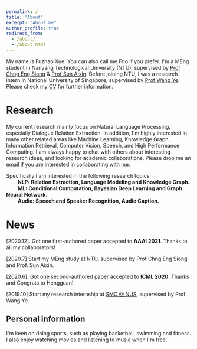 ```yaml
---
permalink: /
title: "About"
excerpt: "About me"
author_profile: true
redirect_from: 
  - /about/
  - /about.html
---
```


My name is Fuzhao Xue. You can also call me Frio if you prefer. I'm a MEng student in Nanyang Technological University (NTU), supervised by [Prof Chng Eng Siong](https://www3.ntu.edu.sg/home/aseschng/default.html/) & [Prof Sun Aixin](https://personal.ntu.edu.sg/axsun/). Before joining NTU, I was a research intern in National University of Singapore, supervised by [Prof Wang Ye](https://smcnus.comp.nus.edu.sg/). Please check my [CV](/cv.pdf) for further information.

Research
======
My current research mainly focus on Natural Language Processing, especially Dialogue Relation Extraction. In addition, I'm highly interested in many other related areas like Machine Learning, Knowledge Graph, Information Retrieval, Computer Vision, Speech, and High Performance Computing. I am always happy to chat with others about interesting research ideas, and looking for academic collaborations. Please drop me an email if you are interested in collaborating with me.  

Specifically I am interested in the following research topics:  
&nbsp;&nbsp;&nbsp;&nbsp;&nbsp;&nbsp;&nbsp;&nbsp;**NLP: Relation Extraction, Language Modeling and Knowledge Graph.**  
&nbsp;&nbsp;&nbsp;&nbsp;&nbsp;&nbsp;&nbsp;&nbsp;**ML: Conditional Computation, Bayesian Deep Learning and Graph Neural Network.**   
&nbsp;&nbsp;&nbsp;&nbsp;&nbsp;&nbsp;&nbsp;&nbsp;**Audio: Speech and Speaker Recognition, Audio Caption.**  


News
======
\[2020.12]. Got one first-authored paper accepted to **AAAI 2021**. Thanks to all my collaborators!

\[2020.7] Start my MEng study at NTU, supervised by Prof Chng Eng Siong and Prof. Sun Aixin.  

\[2020.6]. Got one second-authored paper accepted to **ICML 2020**. Thanks and Congrats to Hengguan!

\[2019.10] Start my research internship at [SMC @ NUS](https://smcnus.comp.nus.edu.sg/), supervised by Prof Wang Ye.  


Personal information
------
I'm keen on doing sports, such as playing basketball, swimming and fitness. I also enjoy watching movies and listening to music when I'm free.
